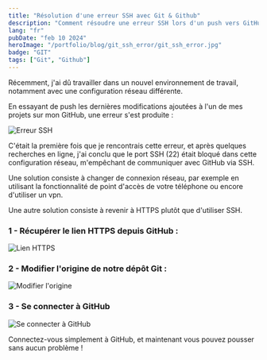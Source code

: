 ```yaml
---
title: "Résolution d'une erreur SSH avec Git & Github"
description: "Comment résoudre une erreur SSH lors d'un push vers GitHub."
lang: "fr"
pubDate: "feb 10 2024"
heroImage: "/portfolio/blog/git_ssh_error/git_ssh_error.jpg"
badge: "GIT"
tags: ["Git", "Github"]
---
```


Récemment, j'ai dû travailler dans un nouvel environnement de travail, notamment avec une configuration réseau différente.

En essayant de push les dernières modifications ajoutées à l'un de mes projets sur mon GitHub, une erreur s'est produite :

![Erreur SSH](git_ssh_error/git_ssh_error_0.png)

C'était la première fois que je rencontrais cette erreur, et après quelques recherches en ligne, j'ai conclu que le port SSH (22) était bloqué dans cette configuration réseau, m'empêchant de communiquer avec GitHub via SSH.

Une solution consiste à changer de connexion réseau, par exemple en utilisant la fonctionnalité de point d'accès de votre téléphone ou encore d'utiliser un vpn.

Une autre solution consiste à revenir à HTTPS plutôt que d'utiliser SSH.

### 1 - Récupérer le lien HTTPS depuis GitHub :

![Lien HTTPS](git_ssh_error/git_ssh_error_1.png)

### 2 - Modifier l'origine de notre dépôt Git :

![Modifier l'origine](git_ssh_error/git_ssh_error_2.png)

### 3 - Se connecter à GitHub

![Se connecter à GitHub](git_ssh_error/git_ssh_error_3.png)

Connectez-vous simplement à GitHub, et maintenant vous pouvez pousser sans aucun problème !